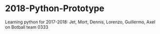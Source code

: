 # 2018-Python-Prototype
Learning python for 2017-2018:
Jet, Mort, Dennis, Lorenzo, Guillermo, Axel
on Botball team 0333
